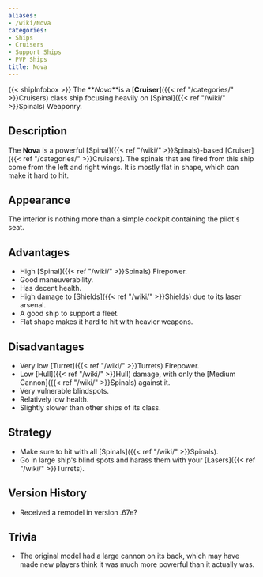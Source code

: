 ```yaml
---
aliases:
- /wiki/Nova
categories:
- Ships
- Cruisers
- Support Ships
- PVP Ships
title: Nova
---
```


{{< shipInfobox >}} The **_Nova_**is a [**Cruiser**]({{< ref "/categories/" >}}Cruisers) class ship focusing heavily on [Spinal]({{< ref "/wiki/" >}}Spinals) Weaponry. 

## Description

The **Nova** is a powerful [Spinal]({{< ref "/wiki/" >}}Spinals)-based [Cruiser]({{< ref "/categories/" >}}Cruisers). The spinals that are fired from this ship come from the left and right wings. It is mostly flat in shape, which can make it hard to hit.

## Appearance

The interior is nothing more than a simple cockpit containing the pilot's seat.

## Advantages

- High [Spinal]({{< ref "/wiki/" >}}Spinals) Firepower.
- Good maneuverability.
- Has decent health.
- High damage to [Shields]({{< ref "/wiki/" >}}Shields) due to its laser arsenal.
- A good ship to support a fleet.
- Flat shape makes it hard to hit with heavier weapons.

## Disadvantages

- Very low [Turret]({{< ref "/wiki/" >}}Turrets) Firepower.
- Low [Hull]({{< ref "/wiki/" >}}Hull) damage, with only the [Medium Cannon]({{< ref "/wiki/" >}}Spinals) against it.
- Very vulnerable blindspots.
- Relatively low health.
- Slightly slower than other ships of its class.

## Strategy

- Make sure to hit with all [Spinals]({{< ref "/wiki/" >}}Spinals).
- Go in large ship's blind spots and harass them with your [Lasers]({{< ref "/wiki/" >}}Turrets).

## Version History 

- Received a remodel in version .67e?

## Trivia

- The original model had a large cannon on its back, which may have made new players think it was much more powerful than it actually was.